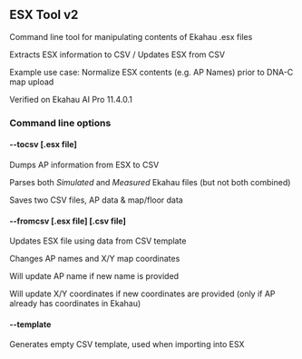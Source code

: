 ## ESX Tool v2
Command line tool for manipulating contents of Ekahau .esx files

Extracts ESX information to CSV / Updates ESX from CSV

Example use case: Normalize ESX contents (e.g. AP Names) prior to DNA-C map upload

Verified on Ekahau AI Pro 11.4.0.1

### Command line options

#### --tocsv [.esx file]

Dumps AP information from ESX to CSV

Parses both _Simulated_ and _Measured_ Ekahau files (but not both combined)

Saves two CSV files, AP data & map/floor data

#### --fromcsv [.esx file] [.csv file]

Updates ESX file using data from CSV template

Changes AP names and X/Y map coordinates

Will update AP name if new name is provided

Will update X/Y coordinates if new coordinates are provided (only if AP already has coordinates in Ekahau)

#### --template

Generates empty CSV template, used when importing into ESX
